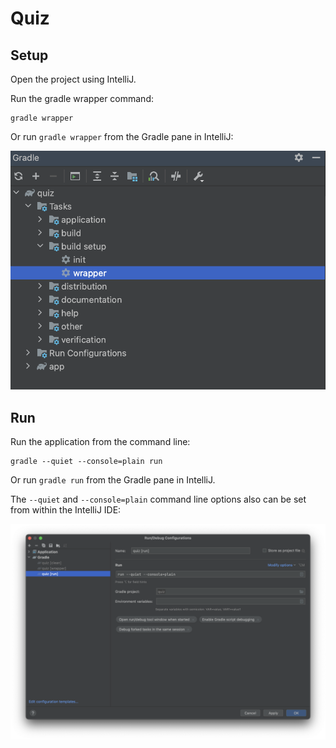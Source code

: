 Quiz
====
Setup
-----
Open the project using IntelliJ.

Run the gradle wrapper command:

    gradle wrapper

Or run `gradle wrapper` from the Gradle pane in IntelliJ:

![Run the gradle wrapper task.](images/gradleWrapper.png "Gradle Wrapper Task")

Run
---
Run the application from the command line:

    gradle --quiet --console=plain run

Or run `gradle run` from the Gradle pane in IntelliJ.

The `--quiet` and `--console=plain` command line options also can be set from within the IntelliJ IDE:

![Set command line options to gradle run from within IntelliJ.](images/runConfiguration.png "Set Run Configuration Options")